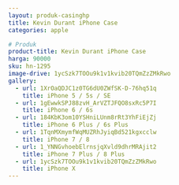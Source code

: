 ```yaml
---
layout: produk-casinghp
title: Kevin Durant iPhone Case
categories: apple

# Produk
product-title: Kevin Durant iPhone Case
harga: 90000
sku: hn-1295
image-drive: 1ycSzk7TOOu9k1v1kvib20TQmZzZMkRwo
gallery:
  - url: 1XrOaQDJC1z0TG6dU0ZWfSK-D-76hq51q
    title: iPhone 5 / 5s / SE
  - url: 1gEwwkSPJ88zvH_ArVZTJFQO8sxRc5P7I
    title: iPhone 6 / 6s
  - url: 184KbK3om10YSHniLUnm8rRt3YhFiEjZj
    title: iPhone 6 Plus / 6s Plus
  - url: 1TqnMXmymfWqMUZRhJyiqBd521kgxcclw
    title: iPhone 7 / 8
  - url: 1_YNNGvhoebElrnsjqXvld9dhrMRAjit2
    title: iPhone 7 Plus / 8 Plus
  - url: 1ycSzk7TOOu9k1v1kvib20TQmZzZMkRwo
    title: iPhone X
---
```

